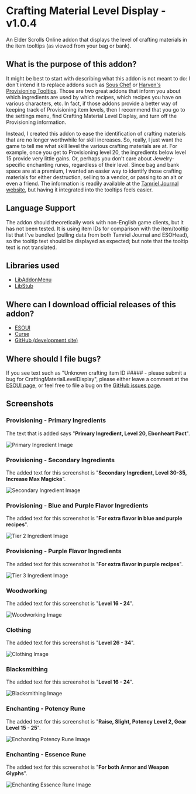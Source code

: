 Crafting Material Level Display - v1.0.4
===================================

An Elder Scrolls Online addon that displays the level of crafting materials in the item tooltips (as viewed from your bag or bank).

## What is the purpose of this addon?

It might be best to start with describing what this addon is not meant to do: I don't intend it to replace addons such as [Sous Chef](http://www.esoui.com/downloads/info163-SousChef-ProvisioningHelper.html) or [Harven's Provisioning Tooltips](http://www.esoui.com/downloads/info435-HarvensProvisioningTooltips.html). Those are two great addons that inform you about which ingredients are used by which recipes, which recipes you have on various characters, etc. In fact, if those addons provide a better way of keeping track of Provisioning item levels, then I recommend that you go to the settings menu, find Crafting Material Level Display, and turn off the Provisioning information.

Instead, I created this addon to ease the identification of crafting materials that are no longer worthwhile for skill increases. So, really, I just want the game to tell me what skill level the various crafting materials are at. For example, once you get to Provisioning level 20, the ingredients below level 15 provide very little gains. Or, perhaps you don't care about Jewelry-specific enchanting runes, regardless of their level. Since bag and bank space are at a premium, I wanted an easier way to identify those crafting materials for either destruction, selling to a vendor, or passing to an alt or even a friend. The information is readily available at the [Tamriel Journal website](http://tamrieljournal.com/eso-provisioning-ingredients/), but having it integrated into the tooltips feels easier.

## Language Support

The addon should theoretically work with non-English game clients, but it has not been tested. It is using item IDs for comparison with the item/tooltip list that I've bundled (pulling data from both Tamriel Journal and ESOHead), so the tooltip text should be displayed as expected; but note that the tooltip text is not translated.

## Libraries used

* [LibAddonMenu](http://www.esoui.com/downloads/info7-LibAddonMenu.html)
* [LibStub](http://www.esoui.com/downloads/info44-LibStub.html)

## Where can I download official releases of this addon?

* [ESOUI](http://www.esoui.com/downloads/info459-CraftingMaterialLevelDisplay.html)
* [Curse](http://www.curse.com/teso-addons/teso/crafting-material-level-display)
* [GitHub (development site)](https://github.com/jhegg/eso-crafting-material-level-display/)

## Where should I file bugs?

If you see text such as "Unknown crafting item ID ##### - please submit a bug for CraftingMaterialLevelDisplay", please either leave a comment at the [ESOUI page](http://www.esoui.com/downloads/info459-CraftingMaterialLevelDisplay.html#comments), or feel free to file a bug on the [GitHub issues page](https://github.com/jhegg/eso-crafting-material-level-display/issues).

## Screenshots

### Provisioning - Primary Ingredients

The text that is added says "**Primary Ingredient, Level 20, Ebonheart Pact**".

![Primary Ingredient Image](https://github.com/jhegg/eso-crafting-material-level-display/wiki/CraftingMaterialLevelDisplay-primary-v0.4.jpg)

### Provisioning - Secondary Ingredients

The added text for this screenshot is "**Secondary Ingredient, Level 30-35, Increase Max Magicka**".

![Secondary Ingredient Image](https://github.com/jhegg/eso-crafting-material-level-display/wiki/CraftingMaterialLevelDisplay-secondary-v0.4.jpg)

### Provisioning - Blue and Purple Flavor Ingredients

The added text for this screenshot is "**For extra flavor in blue and purple recipes**".

![Tier 2 Ingredient Image](https://github.com/jhegg/eso-crafting-material-level-display/wiki/CraftingMaterialLevelDisplay-flavor-blue_and_purple-v1.0.4.jpg)

### Provisioning - Purple Flavor Ingredients

The added text for this screenshot is "**For extra flavor in purple recipes**".

![Tier 3 Ingredient Image](https://github.com/jhegg/eso-crafting-material-level-display/wiki/CraftingMaterialLevelDisplay-flavor-purple-v1.0.4.jpg)

### Woodworking

The added text for this screenshot is "**Level 16 - 24**".

![Woodworking Image](https://github.com/jhegg/eso-crafting-material-level-display/wiki/CraftingMaterialLevelDisplay-woodworking-v0.4.jpg)

### Clothing

The added text for this screenshot is "**Level 26 - 34**".

![Clothing Image](https://github.com/jhegg/eso-crafting-material-level-display/wiki/CraftingMaterialLevelDisplay-clothing-v0.4.jpg)

### Blacksmithing

The added text for this screenshot is "**Level 16 - 24**".

![Blacksmithing Image](https://github.com/jhegg/eso-crafting-material-level-display/wiki/CraftingMaterialLevelDisplay-blacksmithing-v0.4.jpg)

### Enchanting - Potency Rune

The added text for this screenshot is "**Raise, Slight, Potency Level 2, Gear Level 15 - 25**".

![Enchanting Potency Rune Image](https://github.com/jhegg/eso-crafting-material-level-display/wiki/CraftingMaterialLevelDisplay-enchanting-potency-rune-v0.5.jpg)

### Enchanting - Essence Rune

The added text for this screenshot is "**For both Armor and Weapon Glyphs**".

![Enchanting Essence Rune Image](https://github.com/jhegg/eso-crafting-material-level-display/wiki/CraftingMaterialLevelDisplay-enchanting-essence-rune-v0.5.jpg)
